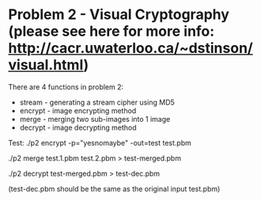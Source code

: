 # Problem 2 - Visual Cryptography (please see here for more info: http://cacr.uwaterloo.ca/~dstinson/visual.html)

There are 4 functions in problem 2:
+ stream - generating a stream cipher using MD5
+ encrypt - image encrypting method
+ merge - merging two sub-images into 1 image
+ decrypt - image decrypting method

Test:
./p2 encrypt -p="yesnomaybe" -out=test test.pbm

./p2 merge test.1.pbm test.2.pbm > test-merged.pbm

./p2 decrypt test-merged.pbm > test-dec.pbm

(test-dec.pbm should be the same as the original input test.pbm)